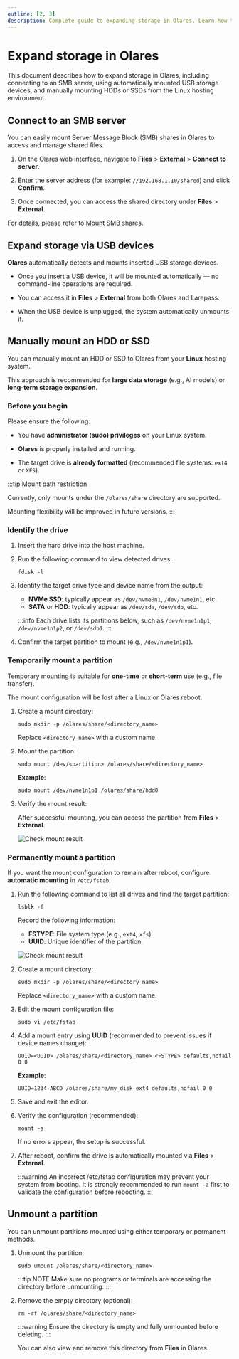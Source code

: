 ```yaml
---
outline: [2, 3]
description: Complete guide to expanding storage in Olares. Learn how to connect to SMB servers, use USB auto-mount, and manually mount HDDs or SSDs to increase local storage capacity and manage large AI model files efficiently.
---
```

# Expand storage in Olares

This document describes how to expand storage in Olares, including connecting to an SMB server, using automatically mounted USB storage devices, and manually mounting HDDs or SSDs from the Linux hosting environment.

## Connect to an SMB server

You can easily mount Server Message Block (SMB) shares in Olares to access and manage shared files.

1. On the Olares web interface, navigate to **Files** > **External** > **Connect to server**.

2. Enter the server address (for example: `//192.168.1.10/shared`) and click **Confirm**.

3. Once connected, you can access the shared directory under **Files** > **External**.

For details, please refer to [Mount SMB shares](../olares/files/mount-SMB.md).

## Expand storage via USB devices

**Olares** automatically detects and mounts inserted USB storage devices.

- Once you insert a USB device, it will be mounted automatically — no command-line operations are required.

- You can access it in **Files** > **External** from both Olares and Larepass.

- When the USB device is unplugged, the system automatically unmounts it.

## Manually mount an HDD or SSD

You can manually mount an HDD or SSD to Olares from your **Linux** hosting system.

This approach is recommended for **large data storage** (e.g., AI models) or **long-term storage expansion**.

### Before you begin

Please ensure the following:

- You have **administrator (sudo) privileges** on your Linux system.

- **Olares** is properly installed and running.

- The target drive is **already formatted** (recommended file systems: `ext4` or `XFS`).

:::tip  Mount path restriction

Currently, only mounts under the `/olares/share` directory are supported.

Mounting flexibility will be improved in future versions.
:::

### Identify the drive

1. Insert the hard drive into the host machine.

2. Run the following command to view detected drives:

   ```
   fdisk -l
   ```

3. Identify the target drive type and device name from the output:

    - **NVMe SSD**: typically appear as `/dev/nvme0n1`, `/dev/nvme1n1`, etc.
    - **SATA** or **HDD**: typically appear as `/dev/sda`, `/dev/sdb`, etc.

    :::info
    Each drive lists its partitions below, such as `/dev/nvme1n1p1`, `/dev/nvme1n1p2`, or `/dev/sdb1`.
    :::

4. Confirm the target partition to mount (e.g., `/dev/nvme1n1p1`).

### Temporarily mount a partition

Temporary mounting is suitable for **one-time** or **short-term** use (e.g., file transfer).

The mount configuration will be lost after a Linux or Olares reboot.

1. Create a mount directory:

    ```
    sudo mkdir -p /olares/share/<directory_name>
    ```

    Replace `<directory_name>` with a custom name.

2. Mount the partition:

    ```
    sudo mount /dev/<partition> /olares/share/<directory_name>    
    ```

    **Example**:

    ```
    sudo mount /dev/nvme1n1p1 /olares/share/hdd0
    ```

3. Verify the mount result:

    After successful mounting, you can access the partition from **Files** > **External**.

    ![Check mount result](/images/manual/tutorials/expand-storage-mount-result-en.png#bordered)

### Permanently mount a partition

If you want the mount configuration to remain after reboot, configure **automatic mounting** in `/etc/fstab`.

1. Run the following command to list all drives and find the target partition:

    ```
    lsblk -f
    ```

    Record the following information:
    - **FSTYPE**: File system type (e.g., `ext4`, `xfs`).
    - **UUID**: Unique identifier of the partition.

    ![Check mount result](/images/manual/tutorials/expand-storage-fstype.png#bordered)

2. Create a mount directory:
    
    ```
    sudo mkdir -p /olares/share/<directory_name>
    ```

    Replace `<directory_name>` with a custom name.

3. Edit the mount configuration file:
    
    ```
    sudo vi /etc/fstab
    ```

4. Add a mount entry using **UUID** (recommended to prevent issues if device names change):

    ```
    UUID=<UUID> /olares/share/<directory_name> <FSTYPE> defaults,nofail 0 0
    ```

    **Example**:

    ```
    UUID=1234-ABCD /olares/share/my_disk ext4 defaults,nofail 0 0
    ```

5. Save and exit the editor.

6. Verify the configuration (recommended):

    ```
    mount -a
    ```
    
    If no errors appear, the setup is successful.

7. After reboot, confirm the drive is automatically mounted via **Files** > **External**.

    :::warning
    An incorrect /etc/fstab configuration may prevent your system from booting.
    It is strongly recommended to run `mount -a` first to validate the configuration before rebooting.
    :::

## Unmount a partition

You can unmount partitions mounted using either temporary or permanent methods.

1. Unmount the partition:

    ```
    sudo umount /olares/share/<directory_name>
    ```

    :::tip NOTE
    Make sure no programs or terminals are accessing the directory before unmounting.
    :::

2. Remove the empty directory (optional):

    ```
    rm -rf /olares/share/<directory_name>
    ```

    :::warning
    Ensure the directory is empty and fully unmounted before deleting.
    :::

    You can also view and remove this directory from **Files** in Olares.